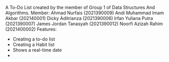 A To-Do List created by the member of Group 1 of Data Structures And Algorithms.
Member:
Ahmad Nurfais 
(2021390009)
Andi Muhammad Imam Akbar (202140001)
Dicky Aditrianza (2021390006)
Irfan Yuliana Putra (2021390007)
James Jordan Tanasyah (2021390012)
Noorfi Azizah Rahim (2021400002)
Features:
- Creating a to-do list
- Creating a Habit list
- Shows a real-time date
- 
